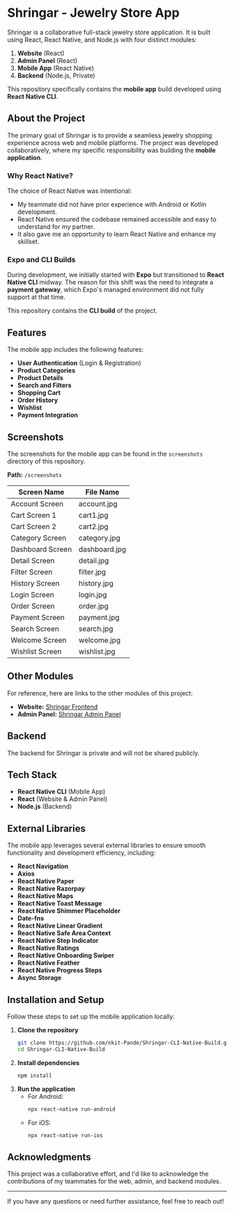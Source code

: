 # Shringar - Jewelry Store App

Shringar is a collaborative full-stack jewelry store application. It is built using React, React Native, and Node.js with four distinct modules:
1. **Website** (React)
2. **Admin Panel** (React)
3. **Mobile App** (React Native)
4. **Backend** (Node.js, Private)

This repository specifically contains the **mobile app** build developed using **React Native CLI**.

## About the Project
The primary goal of Shringar is to provide a seamless jewelry shopping experience across web and mobile platforms. The project was developed collaboratively, where my specific responsibility was building the **mobile application**.

### Why React Native?
The choice of React Native was intentional:
- My teammate did not have prior experience with Android or Kotlin development.
- React Native ensured the codebase remained accessible and easy to understand for my partner.
- It also gave me an opportunity to learn React Native and enhance my skillset.

### Expo and CLI Builds
During development, we initially started with **Expo** but transitioned to **React Native CLI** midway. The reason for this shift was the need to integrate a **payment gateway**, which Expo's managed environment did not fully support at that time.

This repository contains the **CLI build** of the project.

## Features
The mobile app includes the following features:
- **User Authentication** (Login & Registration)
- **Product Categories**
- **Product Details**
- **Search and Filters**
- **Shopping Cart**
- **Order History**
- **Wishlist**
- **Payment Integration**

## Screenshots
The screenshots for the mobile app can be found in the `screenshots` directory of this repository.

**Path:** `/screenshots`

| Screen Name       | File Name       |
|-------------------|-----------------|
| Account Screen    | account.jpg     |
| Cart Screen 1     | cart1.jpg       |
| Cart Screen 2     | cart2.jpg       |
| Category Screen   | category.jpg    |
| Dashboard Screen  | dashboard.jpg   |
| Detail Screen     | detail.jpg      |
| Filter Screen     | filter.jpg      |
| History Screen    | history.jpg     |
| Login Screen      | login.jpg       |
| Order Screen      | order.jpg       |
| Payment Screen    | payment.jpg     |
| Search Screen     | search.jpg      |
| Welcome Screen    | welcome.jpg     |
| Wishlist Screen   | wishlist.jpg    |

## Other Modules
For reference, here are links to the other modules of this project:
- **Website:** [Shringar Frontend](https://github.com/Ajay8309/Shringar-Frontend)
- **Admin Panel:** [Shringar Admin Panel](https://github.com/Ajay8309/Admin-panel)

## Backend
The backend for Shringar is private and will not be shared publicly.

## Tech Stack
- **React Native CLI** (Mobile App)
- **React** (Website & Admin Panel)
- **Node.js** (Backend)

## External Libraries
The mobile app leverages several external libraries to ensure smooth functionality and development efficiency, including:
- **React Navigation**
- **Axios**
- **React Native Paper**
- **React Native Razorpay**
- **React Native Maps**
- **React Native Toast Message**
- **React Native Shimmer Placeholder**
- **Date-fns**
- **React Native Linear Gradient**
- **React Native Safe Area Context**
- **React Native Step Indicator**
- **React Native Ratings**
- **React Native Onboarding Swiper**
- **React Native Feather**
- **React Native Progress Steps**
- **Async Storage**

## Installation and Setup
Follow these steps to set up the mobile application locally:

1. **Clone the repository**
   ```bash
   git clone https://github.com/nkit-Pande/Shringar-CLI-Native-Build.git
   cd Shringar-CLI-Native-Build
   ```
2. **Install dependencies**
   ```bash
   npm install
   ```
3. **Run the application**
   - For Android:
     ```bash
     npx react-native run-android
     ```
   - For iOS:
     ```bash
     npx react-native run-ios
     ```

## Acknowledgments
This project was a collaborative effort, and I'd like to acknowledge the contributions of my teammates for the web, admin, and backend modules.

---

If you have any questions or need further assistance, feel free to reach out!

